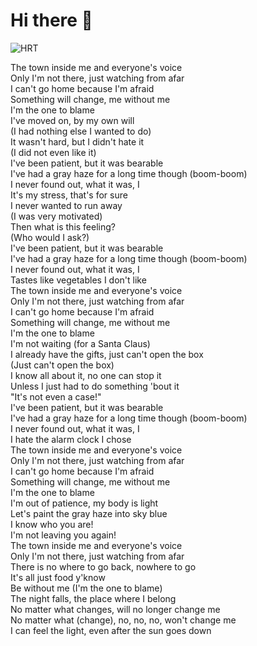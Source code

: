 # Hi there 👋

<!--
**natsumejuri/natsumejuri** is a ✨ _special_ ✨ repository because its `README.md` (this file) appears on your GitHub profile.

Here are some ideas to get you started:

- 🔭 I’m currently working on ...
- 🌱 I’m currently learning ...
- 👯 I’m looking to collaborate on ...
- 🤔 I’m looking for help with ...
- 💬 Ask me about ...
- 📫 How to reach me: ...
- 😄 Pronouns: ...
- ⚡ Fun fact: ...
-->
![HRT](https://img.shields.io/endpoint?url=https://natsumejuri.github.io/date-badge/output/badge.json)

The town inside me and everyone's voice  
Only I'm not there, just watching from afar  
I can't go home because I'm afraid  
Something will change, me without me  
I'm the one to blame  
I've moved on, by my own will  
(I had nothing else I wanted to do)  
It wasn't hard, but I didn't hate it  
(I did not even like it)  
I've been patient, but it was bearable  
I've had a gray haze for a long time though (boom-boom)  
I never found out, what it was, I  
It's my stress, that's for sure  
I never wanted to run away  
(I was vеry motivated)  
Then what is this feeling?  
(Who would I ask?)  
I've been patiеnt, but it was bearable  
I've had a gray haze for a long time though (boom-boom)  
I never found out, what it was, I  
Tastes like vegetables I don't like  
The town inside me and everyone's voice  
Only I'm not there, just watching from afar  
I can't go home because I'm afraid  
Something will change, me without me  
I'm the one to blame  
I'm not waiting (for a Santa Claus)  
I already have the gifts, just can't open the box  
(Just can't open the box)  
I know all about it, no one can stop it  
Unless I just had to do something 'bout it  
"It's not even a case!"  
I've been patient, but it was bearable  
I've had a gray haze for a long time though (boom-boom)  
I never found out, what it was, I  
I hate the alarm clock I chose  
The town inside me and everyone's voice  
Only I'm not there, just watching from afar  
I can't go home because I'm afraid  
Something will change, me without me  
I'm the one to blame  
I'm out of patience, my body is light  
Let's paint the gray haze into sky blue  
I know who you are!  
I'm not leaving you again!  
The town inside me and everyone's voice  
Only I'm not there, just watching from afar  
There is no where to go back, nowhere to go  
It's all just food y'know  
Be without me (I'm the one to blame)  
The night falls, the place where I belong  
No matter what changes, will no longer change me  
No matter what (change), no, no, no, won't change me  
I can feel the light, even after the sun goes down  
